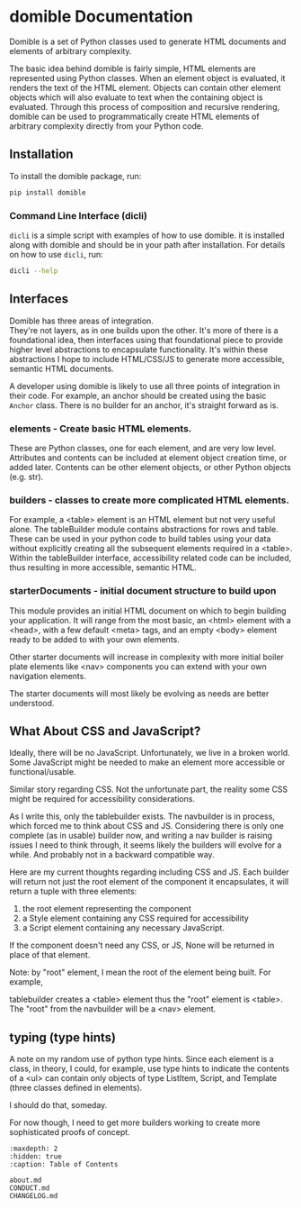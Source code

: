 # domible Documentation

Domible is a set of Python classes used to generate HTML documents and elements of arbitrary complexity.

The basic idea behind domible is fairly simple, HTML elements are represented using Python classes.
When an element object is evaluated, it renders the text of the HTML element.
Objects can contain other element objects which will also evaluate to text when the containing object is evaluated.
Through this process of composition and recursive rendering,
domible can be used to programmatically create HTML elements
of arbitrary complexity directly from your Python code.

## Installation

To install the domible package, run:

```bash
pip install domible
```

### Command Line Interface (dicli)

```dicli``` is a simple script with examples of how to use domible.
it is installed along with domible and should be in your path after installation.
For details on how to use `dicli`, run:

``` bash
dicli --help
```

## Interfaces

Domible has three areas of integration.  
They're not layers, as in one builds upon the other.
It's more of there is a foundational idea,
then interfaces using that foundational piece to provide higher level abstractions to encapsulate functionality.
It's within these abstractions I hope to include HTML/CSS/JS to generate more accessible, semantic HTML documents.

A developer using domible is likely to use all three points of integration in their code.
For example, an anchor should be created using the basic ```Anchor``` class.
There is no builder for an anchor, it's straight forward as is.

### elements - Create basic HTML elements.

These are Python classes, one for each element, and are very low level.
Attributes and contents can be included at element object creation time, or added later.
Contents can be other element objects, or other Python objects (e.g. str).

### builders - classes to create more complicated HTML elements.

For example, a &lt;table> element is an HTML element but not very useful alone.
The tableBuilder module contains abstractions for rows and table.
These can be used in your python code to build tables using your data
without explicitly creating all the subsequent elements required in a &lt;table>.
Within the tableBuilder 
interface, accessibility related code can be included,
thus resulting in more accessible, semantic HTML.

### starterDocuments - initial document structure to build upon

This module provides an initial HTML document on which to begin building your application.
It will range from the most basic, an &lt;html> element with a 
&lt;head>, with a few default &lt;meta> tags,
and an empty &lt;body> element ready to be added to with your own elements.

Other starter documents will increase in complexity with more initial boiler plate elements
like &lt;nav> components you can extend with your own navigation elements.

The starter documents will most likely be evolving as needs are better understood.

## What About CSS and JavaScript?

Ideally, there will be no JavaScript.
Unfortunately, we live in a broken world.
Some JavaScript might be needed to make an element more accessible or functional/usable.

Similar story regarding CSS.
Not the unfortunate part, the reality some CSS might be required for accessibility considerations.

As I write this, only the tablebuilder exists.
The navbuilder is in process, which forced me to think about CSS and JS.
Considering there is only one complete (as in usable) builder now,
and writing a nav builder is raising issues I need to think through,
it seems likely the builders will evolve for a while.
And probably not in a backward compatible way.

Here are my current thoughts regarding including CSS and JS.
Each builder will return not just the root element of the component it encapsulates,
it will return a tuple with three elements:

1. the root element representing the component
1. a Style element containing any CSS required for accessibility
1. a Script element containing any necessary JavaScript.

If the component doesn't need any CSS, or JS,
None will be returned in place of that element.

Note: by "root" element, I mean the root of the element being built.
For example, 

tablebuilder creates a &lt;table> element
thus the "root" element is &lt;table>.
The "root" from the 
navbuilder will be a &lt;nav> element.

## typing (type hints)
A note on my random use of python type hints.
Since each element is a class, in theory, I could, for example,
use type hints to indicate the contents of a &lt;ul> can contain only 
objects of type ListItem, Script, and Template (three classes defined in elements).

I should do that, someday.

For now though, I need to get more builders working to 
create more sophisticated proofs of concept.

``` {toctree}
:maxdepth: 2
:hidden: true
:caption: Table of Contents

about.md
CONDUCT.md
CHANGELOG.md
```
